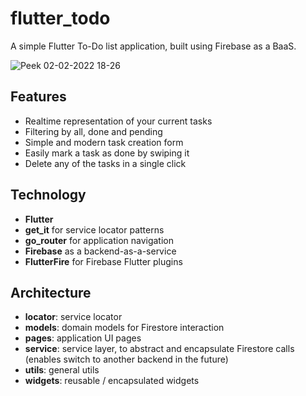 # flutter_todo

A simple Flutter To-Do list application, built using Firebase as a BaaS.

![Peek 02-02-2022 18-26](https://user-images.githubusercontent.com/29544679/152240130-0404e89b-815f-4464-9cb6-e1036bb5e741.gif)

## Features

- Realtime representation of your current tasks
- Filtering by all, done and pending
- Simple and modern task creation form
- Easily mark a task as done by swiping it
- Delete any of the tasks in a single click

## Technology

- **Flutter**
- **get_it** for service locator patterns
- **go_router** for application navigation 
- **Firebase** as a backend-as-a-service
- **FlutterFire** for Firebase Flutter plugins

## Architecture

- **locator**: service locator
- **models**: domain models for Firestore interaction
- **pages**: application UI pages
- **service**: service layer, to abstract and encapsulate Firestore calls (enables switch to another backend in the future)
- **utils**: general utils 
- **widgets**: reusable / encapsulated widgets
